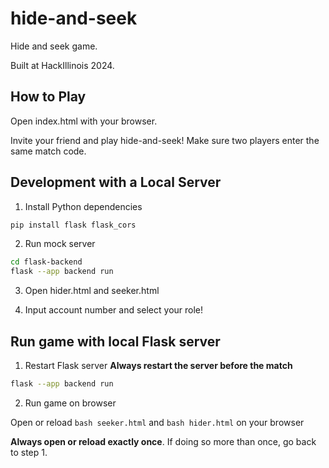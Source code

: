 # hide-and-seek

Hide and seek game.

Built at HackIllinois 2024.

## How to Play

Open index.html with your browser.

Invite your friend and play hide-and-seek! Make sure two players enter the same match code.

## Development with a Local Server

1. Install Python dependencies

```bash
pip install flask flask_cors
```

2. Run mock server

```bash
cd flask-backend
flask --app backend run
```

3. Open hider.html and seeker.html

4. Input account number and select your role!

   

## Run game with local Flask server

1. Restart Flask server
**Always restart the server before the match**

```bash
flask --app backend run
```

2. Run game on browser

Open or reload ```bash seeker.html``` and ```bash hider.html``` on your browser

**Always open or reload exactly once**. If doing so more than once, go back to step 1.
